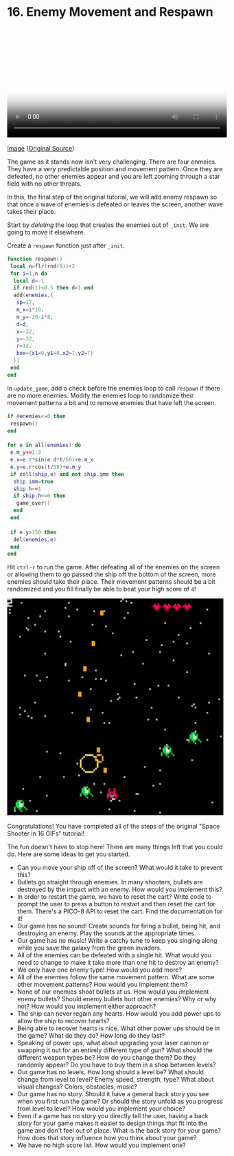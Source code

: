 # 16. Enemy Movement and Respawn

<video controls width="512" poster="./tut_16.gif">
    <source src="./tut_16.mp4"
            type="video/mp4">
    Sorry, your browser doesn't support embedded videos.
</video>

[Image](./tut_16.git) ([Original Source](https://ztiromoritz.github.io/pico-8-shooter/gif/tut_16.gif))

The game as it stands now isn't very challenging. There are four enmeies. They
have a very predictable position and movement pattern. Once they are defeated,
no other enemies appear and you are left zooming through a star field with no
other threats.

In this, the final step of the original tutorial, we will add enemy respawn so
that once a wave of enemies is defeated or leaves the screen, another wave
takes their place.

Start by *deleting* the loop that creates the enemies out of `_init`. We are
going to move it elsewhere.

Create a `respawn` function just after `_init`.

```lua
function respawn()
 local n=flr(rnd(9))+2
 for i=1,n do
  local d=-1
  if rnd(1)<0.5 then d=1 end
  add(enemies,{
   sp=17,
   m_x=i*16,
   m_y=-20-i*8,
   d=d,
   x=-32,
   y=-32,
   r=12,
   box={x1=0,y1=0,x2=7,y2=7}
  })
 end
end
```

In `update_game`, add a check before the enemies loop to call `respawn` if
there are no more enemies. Modify the enemies loop to randomize their movement
patterns a bit and to remove enemies that have left the screen.

```lua
if #enemies<=0 then
 respawn()
end

for e in all(enemies) do
 e.m_y+=1.3
 e.x=e.r*sin(e.d*t/50)+e.m_x
 e.y=e.r*cos(t/50)+e.m_y
 if coll(ship,e) and not ship.imm then
  ship.imm=true
  ship.h-=1
  if ship.h<=0 then
   game_over()
  end
 end

 if e.y>150 then
  del(enemies,e)
 end
end
```

Hit `ctrl-r` to run the game. After defeating all of the enemies on the screen
or allowing them to go passed the ship off the bottom of the screen, more
enemies should take their place. Their movement patterns should be a bit
randomized and you fill finally be able to beat your high score of `4`!

<div><img src="./result.png" width="512" /></div>

Congratulations! You have completed all of the steps of the original "Space Shooter in 16 GIFs" tutorial!

The fun doesn't have to stop here! There are many things left that you could do. Here are some ideas to get you started.

- Can you move your ship off of the screen? What would it take to prevent this?
- Bullets go straight through enemies. In many shooters, bullets are destroyed
  by the impact with an enemy. How would you implement this?
- In order to restart the game, we have to reset the cart? Write code to prompt
  the user to press a button to restart and then reset the cart for them.
  There's a PICO-8 API to reset the cart. Find the documentation for it!
- Our game has no sound! Create sounds for firing a bullet, being hit, and
  destroying an enemy. Play the sounds at the appropriate times.
- Our game has no music! Write a catchy tune to keep you singing along while
  you save the galaxy from the green invaders.
- All of the enemies can be defeated with a single hit. What would you need to
  change to make it take more than one hit to destroy an enemy?
- We only have one enemy type! How would you add more?
- All of the enemies follow the same movement pattern. What are some other
  movement patterns? How would you implement them?
- None of our enemies shoot bullets at us. How would you implement enemy
  bullets? Should enemy bullets hurt other enemies? Why or why not? How would
  you implement either approach?
- The ship can never regain any hearts. How would you add power ups to allow
  the ship to recover hearts?
- Being able to recover hearts is nice. What other power ups should be in the
  game? What do they do? How long do they last?
- Speaking of power ups, what about upgrading your laser cannon or swapping it
  out for an entirely different type of gun? What should the different weapon
  types be? How do you change them? Do they randomly appear? Do you have to buy
  them in a shop between levels?
- Our game has no levels. How long should a level be? What should change from
  level to level? Enemy speed, strength, type? What about visual changes?
  Colors, obstacles, music?
- Our game has no story. Should it have a general back story you see when you
  first run the game? Or should the story unfold as you progress from level to
  level? How would you implement your choice?
- Even if a game has no story you directly tell the user, having a back story
  for your game makes it easier to design things that fit into the game and
  don't feel out of place. What is the back story for your game? How does that
  story influence how you think about your game?
- We have no high score list. How would you implement one?

